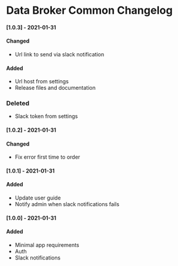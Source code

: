 # Data Broker Common Changelog


#### [1.0.3] - 2021-01-31

#### Changed
- Url link to send via slack notification

#### Added
- Url host from settings
- Release files and documentation

### Deleted
- Slack token from settings


#### [1.0.2] - 2021-01-31

#### Changed
- Fix error first time to order


#### [1.0.1] - 2021-01-31

#### Added
- Update user guide
- Notify admin when slack notifications fails


#### [1.0.0] - 2021-01-31

#### Added
- Minimal app requirements
- Auth
- Slack notifications